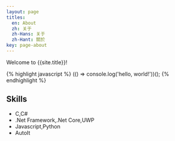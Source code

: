 ```yaml
---
layout: page
titles:
  en: About
  zh: 关于
  zh-Hans: 关于
  zh-Hant: 關於
key: page-about
---
```


Welcome to {{site.title}}! 

{% highlight javascript %}
(() => console.log('hello, world!'))();
{% endhighlight %}

## Skills

- C,C#
- .Net Framework,.Net Core,UWP
- Javascript,Python
- AutoIt